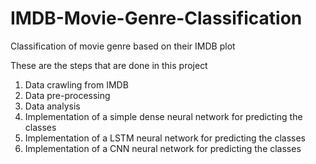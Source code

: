 # IMDB-Movie-Genre-Classification
Classification of movie genre based on their IMDB plot

These are the steps that are done in this project

1. Data crawling from IMDB
2. Data pre-processing
3. Data analysis
4. Implementation of a simple dense neural network for predicting the classes
5. Implementation of a LSTM neural network for predicting the classes
6. Implementation of a CNN neural network for predicting the classes
